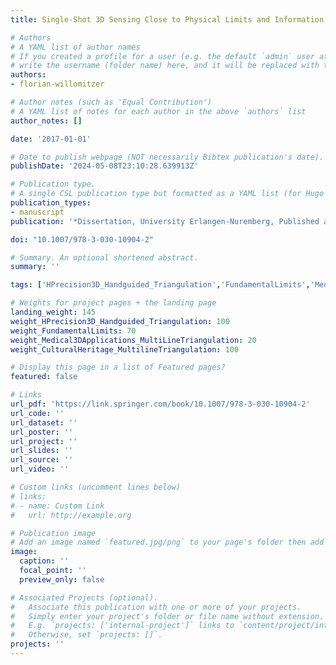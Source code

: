 ```yaml
---
title: Single-Shot 3D Sensing Close to Physical Limits and Information Limits

# Authors
# A YAML list of author names
# If you created a profile for a user (e.g. the default `admin` user at `content/authors/admin/`), 
# write the username (folder name) here, and it will be replaced with their full name and linked to their profile.
authors:
- florian-willomitzer

# Author notes (such as 'Equal Contribution')
# A YAML list of notes for each author in the above `authors` list
author_notes: []

date: '2017-01-01'

# Date to publish webpage (NOT necessarily Bibtex publication's date).
publishDate: '2024-05-08T23:10:28.639913Z'

# Publication type.
# A single CSL publication type but formatted as a YAML list (for Hugo requirements).
publication_types:
- manuscript
publication: '*Dissertation, University Erlangen-Nuremberg, Published as book in the series “Springer Theses” in 2019*'

doi: "10.1007/978-3-030-10904-2"

# Summary. An optional shortened abstract.
summary: ''

tags: ['HPrecision3D_Handguided_Triangulation','FundamentalLimits','Medical3DApplications_MultiLineTriangulation','CulturalHeritage_MultilineTriangulation']

# Weights for project pages + the landing page
landing_weight: 145
weight_HPrecision3D_Handguided_Triangulation: 100
weight_FundamentalLimits: 70
weight_Medical3DApplications_MultiLineTriangulation: 20
weight_CulturalHeritage_MultilineTriangulation: 100

# Display this page in a list of Featured pages?
featured: false

# Links
url_pdf: 'https://link.springer.com/book/10.1007/978-3-030-10904-2'
url_code: ''
url_dataset: ''
url_poster: ''
url_project: ''
url_slides: ''
url_source: ''
url_video: ''

# Custom links (uncomment lines below)
# links:
# - name: Custom Link
#   url: http://example.org

# Publication image
# Add an image named `featured.jpg/png` to your page's folder then add a caption below.
image:
  caption: ''
  focal_point: ''
  preview_only: false

# Associated Projects (optional).
#   Associate this publication with one or more of your projects.
#   Simply enter your project's folder or file name without extension.
#   E.g. `projects: ['internal-project']` links to `content/project/internal-project/index.md`.
#   Otherwise, set `projects: []`.
projects: ''
---
```

